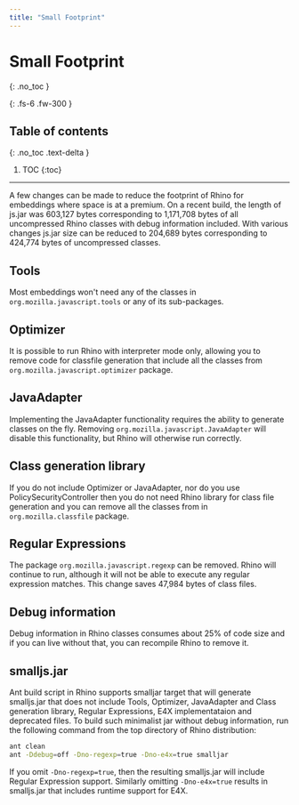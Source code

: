 ```yaml
---
title: "Small Footprint"
---
```

# Small Footprint

{: .no_toc }

{: .fs-6 .fw-300 }

## Table of contents

{: .no_toc .text-delta }

1. TOC
{:toc}

---
A few changes can be made to reduce the footprint of Rhino for
embeddings where space is at a premium. On a recent build, the
length of js.jar was 603,127 bytes corresponding to 1,171,708
bytes of all uncompressed Rhino classes with debug information
included. With various changes js.jar size can be reduced to
204,689 bytes corresponding to 424,774 bytes of uncompressed
classes.

## Tools

Most embeddings won't need any of the classes in
`org.mozilla.javascript.tools` or any of its sub-packages.

## Optimizer

It is possible to run Rhino with interpreter mode only, allowing
you to remove code for classfile generation that include all
the classes from `org.mozilla.javascript.optimizer` package.

## JavaAdapter

Implementing the JavaAdapter functionality requires the ability to
generate classes on the fly. Removing
`org.mozilla.javascript.JavaAdapter` will disable this
functionality, but Rhino will otherwise run correctly.

## Class generation library

If you do not include Optimizer or JavaAdapter, nor do you use
PolicySecurityController then you do not need Rhino library for class
file generation and you can remove all the classes from in
`org.mozilla.classfile` package.

## Regular Expressions

The package `org.mozilla.javascript.regexp` can be
removed. Rhino will continue to run, although it will not be able to
execute any regular expression matches. This change saves 47,984
bytes of class files.

## Debug information

Debug information in Rhino classes consumes about 25% of code
size and if you can live without that, you can recompile Rhino to
remove it.

## smalljs.jar

Ant build script in Rhino supports smalljar target that will generate
smalljs.jar that does not include Tools, Optimizer, JavaAdapter and
Class generation library, Regular Expressions, E4X implementataion and
deprecated files. To build such minimalist jar without debug information,
run the following command from the top directory of Rhino distribution:

```sh
ant clean
ant -Ddebug=off -Dno-regexp=true -Dno-e4x=true smalljar
```

If you omit `-Dno-regexp=true`, then the resulting
smalljs.jar will include Regular Expression support. Similarly
omitting `-Dno-e4x=true` results in smalljs.jar
that includes runtime support for E4X.
